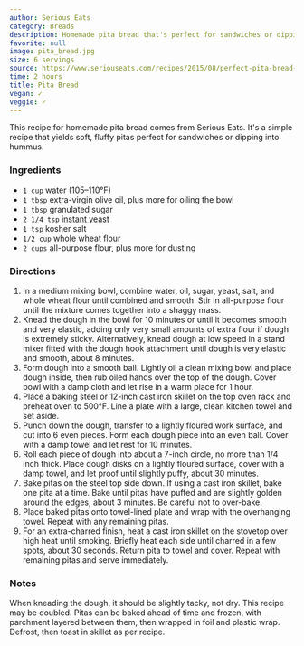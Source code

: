 ```yaml
---
author: Serious Eats
category: Breads
description: Homemade pita bread that's perfect for sandwiches or dipping into hummus.
favorite: null
image: pita_bread.jpg
size: 6 servings
source: https://www.seriouseats.com/recipes/2015/08/perfect-pita-bread-recipe.html
time: 2 hours
title: Pita Bread
vegan: ✓
veggie: ✓
---
```

This recipe for homemade pita bread comes from Serious Eats. It's a simple recipe that yields soft, fluffy pitas perfect for sandwiches or dipping into hummus.

### Ingredients

* `1 cup` water (105–110°F)
* `1 tbsp` extra-virgin olive oil, plus more for oiling the bowl
* `1 tbsp` granulated sugar
* `2 1/4 tsp` [instant yeast](https://www.seriouseats.com/2018/03/all-about-dry-yeast-instant-active-dry-fast-acting-and-more.html)
* `1 tsp` kosher salt
* `1/2 cup` whole wheat flour
* `2 cups` all-purpose flour, plus more for dusting

### Directions

1. In a medium mixing bowl, combine water, oil, sugar, yeast, salt, and whole wheat flour until combined and smooth. Stir in all-purpose flour until the mixture comes together into a shaggy mass.
2. Knead the dough in the bowl for 10 minutes or until it becomes smooth and very elastic, adding only very small amounts of extra flour if dough is extremely sticky. Alternatively, knead dough at low speed in a stand mixer fitted with the dough hook attachment until dough is very elastic and smooth, about 8 minutes.
3. Form dough into a smooth ball. Lightly oil a clean mixing bowl and place dough inside, then rub oiled hands over the top of the dough. Cover bowl with a damp cloth and let rise in a warm place for 1 hour.
4. Place a baking steel or 12-inch cast iron skillet on the top oven rack and preheat oven to 500°F. Line a plate with a large, clean kitchen towel and set aside.
5. Punch down the dough, transfer to a lightly floured work surface, and cut into 6 even pieces. Form each dough piece into an even ball. Cover with a damp towel and let rest for 10 minutes.
6. Roll each piece of dough into about a 7-inch circle, no more than 1/4 inch thick. Place dough disks on a lightly floured surface, cover with a damp towel, and let proof until slightly puffy, about 30 minutes.
7. Bake pitas on the steel top side down. If using a cast iron skillet, bake one pita at a time. Bake until pitas have puffed and are slightly golden around the edges, about 3 minutes. Be careful not to over-bake.
8. Place baked pitas onto towel-lined plate and wrap with the overhanging towel. Repeat with any remaining pitas.
9. For an extra-charred finish, heat a cast iron skillet on the stovetop over high heat until smoking. Briefly heat each side until charred in a few spots, about 30 seconds. Return pita to towel and cover. Repeat with remaining pitas and serve immediately.

### Notes

When kneading the dough, it should be slightly tacky, not dry. This recipe may be doubled. Pitas can be baked ahead of time and frozen, with parchment layered between them, then wrapped in foil and plastic wrap. Defrost, then toast in skillet as per recipe.